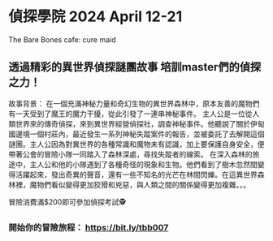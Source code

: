 # 偵探學院 2024 April 12-21
The Bare Bones cafe: cure maid
## 透過精彩的異世界偵探謎團故事 培訓master們的偵探之力！
故事背景：
在一個充滿神秘力量和奇幻生物的異世界森林中，原本友善的魔物們有一天受到了魔王的魔力干擾，從此引發了一連串神秘事件。
主人公是一位從人類世界來的傳奇偵探，來到異世界經營偵探社，調查神秘事件。他聽說了關於伊甸國邊境一個村莊內，最近發生一系列神秘失蹤案件的報告，並被委託了去解開這個謎團。主人公因為對異世界的各種常識和魔物未有認識，加上要保護自身安全，便帶著公會的冒險小隊一同踏入了森林深處，尋找失蹤者的線索。
在深入森林的旅途中，主人公和他的小隊遇到了各種奇怪的現象和生物。他們看到了樹木忽然間變得活躍起來，發出奇異的聲音，還有一些不知名的光芒在林間閃爍。在這異世界森林裡，魔物們看似變得更加狡猾和兇惡，與人類之間的關係變得更加複雜。。。

冒險消費滿$200即可參加偵探考試🕵️‍
### 開始你的冒險旅程： https://bit.ly/tbb007 
